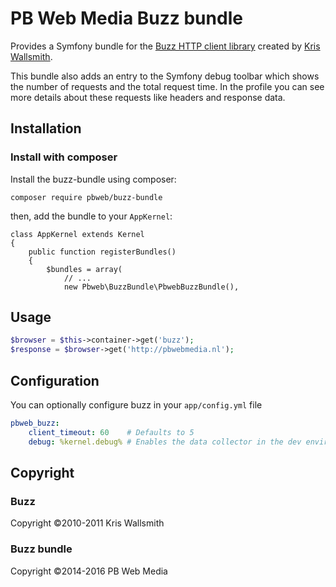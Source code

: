 # PB Web Media Buzz bundle

Provides a Symfony bundle for the [Buzz HTTP client library](https://github.com/kriswallsmith/Buzz) created by [Kris Wallsmith](http://kriswallsmith.net/).

This bundle also adds an entry to the Symfony debug toolbar which shows the number of requests and the total request time. In the profile you can see more details about these requests like headers and response data. 

## Installation

### Install with composer

Install the buzz-bundle using composer:

```
composer require pbweb/buzz-bundle
```

then, add the bundle to your `AppKernel`:

    class AppKernel extends Kernel
    {
        public function registerBundles()
        {
            $bundles = array(
                // ...
                new Pbweb\BuzzBundle\PbwebBuzzBundle(),

## Usage

```php
$browser = $this->container->get('buzz');
$response = $browser->get('http://pbwebmedia.nl');
```
           
## Configuration

You can optionally configure buzz in your `app/config.yml` file

```yaml
pbweb_buzz:
    client_timeout: 60    # Defaults to 5
    debug: %kernel.debug% # Enables the data collector in the dev environment
```


## Copyright

### Buzz

Copyright ©2010-2011 Kris Wallsmith

### Buzz bundle
Copyright ©2014-2016 PB Web Media

